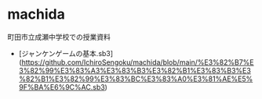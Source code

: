 # machida
町田市立成瀬中学校での授業資料
- [ジャンケンゲームの基本.sb3] (https://github.com/IchiroSengoku/machida/blob/main/%E3%82%B7%E3%82%99%E3%83%A3%E3%83%B3%E3%82%B1%E3%83%B3%E3%82%B1%E3%82%99%E3%83%BC%E3%83%A0%E3%81%AE%E5%9F%BA%E6%9C%AC.sb3)
